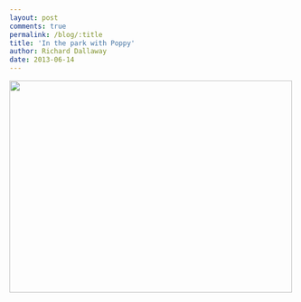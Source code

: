 ```yaml
---
layout: post
comments: true
permalink: /blog/:title
title: 'In the park with Poppy'
author: Richard Dallaway
date: 2013-06-14
---
```


<div><a href="//static.skitters.dallaway.com/poppy.jpg"><img src="//static.skitters.dallaway.com/poppy.jpg.500.jpg" width="500" height="375"/></a></div>


  
    
